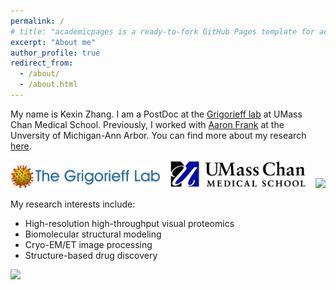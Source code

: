 ```yaml
---
permalink: /
# title: "academicpages is a ready-to-fork GitHub Pages template for academic personal websites"
excerpt: "About me"
author_profile: true
redirect_from: 
  - /about/
  - /about.html
---
```


My name is Kexin Zhang. 
I am a PostDoc at the [Grigorieff lab](https://grigoriefflab.umassmed.edu/) at UMass Chan Medical School.
Previously, I worked with [Aaron Frank](https://sites.lsa.umich.edu/frank-lab/) at the Unversity of Michigan-Ann Arbor.
You can find more about my research [here](https://kekexinz.github.io/research/).

<!-- <img src="../images/UTK.svg.png" width="100"> -->
<!-- <img src="../images/MIT.png" width="100"> -->
<!-- <img src="../images/MIT_AA.png" width="200"> -->
<!-- <img src="../images/LAE.png" width="200"> -->

<img src="../images/grigorieff.png" width="240" style="margin-right: 10px;">
<img src="../images/umass_logo.png" width="220" style="margin-right: 10px;">
<img src="../images/umich.png" width="70">
<!-- <img src="../images/umich_aero.png" width="400"> -->
<!-- <img src="../images/mdo.svg" width="200"> -->


My research interests include:

* High-resolution high-throughput visual proteomics
* Biomolecular structural modeling
* Cryo-EM/ET image processing
* Structure-based drug discovery
  

<!-- [Erdos number:](https://mathscinet.ams.org/mathscinet/collaborationDistance.html) 4

[Einstein number:](https://mathscinet.ams.org/mathscinet/collaborationDistance.html?group_source=62280) 5 -->

<a href="http://www.clustrmaps.com/map/kekexinz.github.io" title="Visit tracker for kekexinz.github.io"><img src="//www.clustrmaps.com/map_v2.png?d=Yinf0SIfIVyX0tflo2y6HXIQ9kKDblBuGVpWA0L3-60&cl=ffffff"></a>

<!-- <a href="https://clustrmaps.com/site/1c2om"  title="Visit tracker"><img src="//www.clustrmaps.com/map_v2.png?d=Yinf0SIfIVyX0tflo2y6HXIQ9kKDblBuGVpWA0L3-60&cl=ffffff" /></a> -->